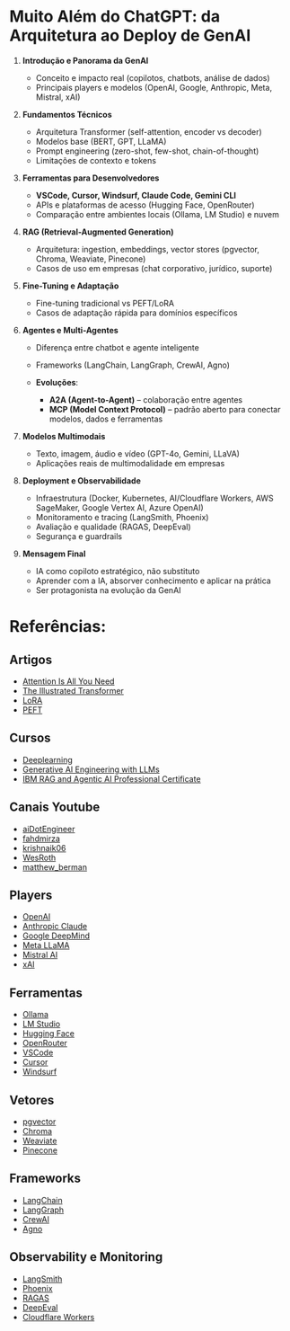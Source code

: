 # Muito Além do ChatGPT: da Arquitetura ao Deploy de GenAI

1. **Introdução e Panorama da GenAI**

   * Conceito e impacto real (copilotos, chatbots, análise de dados)
   * Principais players e modelos (OpenAI, Google, Anthropic, Meta, Mistral, xAI)

2. **Fundamentos Técnicos**

   * Arquitetura Transformer (self-attention, encoder vs decoder)
   * Modelos base (BERT, GPT, LLaMA)
   * Prompt engineering (zero-shot, few-shot, chain-of-thought)
   * Limitações de contexto e tokens

3. **Ferramentas para Desenvolvedores**

   * **VSCode, Cursor, Windsurf, Claude Code, Gemini CLI**
   * APIs e plataformas de acesso (Hugging Face, OpenRouter)
   * Comparação entre ambientes locais (Ollama, LM Studio) e nuvem

4. **RAG (Retrieval-Augmented Generation)**

   * Arquitetura: ingestion, embeddings, vector stores (pgvector, Chroma, Weaviate, Pinecone)
   * Casos de uso em empresas (chat corporativo, jurídico, suporte)
5. **Fine-Tuning e Adaptação**

   * Fine-tuning tradicional vs PEFT/LoRA
   * Casos de adaptação rápida para domínios específicos

6. **Agentes e Multi-Agentes**

   * Diferença entre chatbot e agente inteligente
   * Frameworks (LangChain, LangGraph, CrewAI, Agno)
   * **Evoluções**:

     * **A2A (Agent-to-Agent)** – colaboração entre agentes
     * **MCP (Model Context Protocol)** – padrão aberto para conectar modelos, dados e ferramentas

7. **Modelos Multimodais**

   * Texto, imagem, áudio e vídeo (GPT-4o, Gemini, LLaVA)
   * Aplicações reais de multimodalidade em empresas

8. **Deployment e Observabilidade**

   * Infraestrutura (Docker, Kubernetes, AI/Cloudflare Workers, AWS SageMaker, Google Vertex AI, Azure OpenAI)
   * Monitoramento e tracing (LangSmith, Phoenix)
   * Avaliação e qualidade (RAGAS, DeepEval)
   * Segurança e guardrails

9. **Mensagem Final**

   * IA como copiloto estratégico, não substituto
   * Aprender com a IA, absorver conhecimento e aplicar na prática
   * Ser protagonista na evolução da GenAI

# **Referências:**

## Artigos

* [Attention Is All You Need](https://arxiv.org/abs/1706.03762)
* [The Illustrated Transformer](https://jalammar.github.io/illustrated-transformer/)
* [LoRA](https://arxiv.org/abs/2106.09685)
* [PEFT](https://huggingface.co/docs/peft/index)

## Cursos

* [Deeplearning](https://www.deeplearning.ai/)
* [Generative AI Engineering with LLMs](https://www.coursera.org/specializations/generative-ai-engineering-with-llms?utm_source=mobile&utm_medium=certificate&utm_content=cert_image&utm_campaign=pdf_header_button)
* [IBM RAG and Agentic AI Professional Certificate](https://www.coursera.org/professional-certificates/ibm-rag-and-agentic-ai)

## Canais Youtube

* [aiDotEngineer](https://www.youtube.com/@aiDotEngineer)
* [fahdmirza](https://www.youtube.com/@fahdmirza)
* [krishnaik06](https://www.youtube.com/@krishnaik06)
* [WesRoth](https://www.youtube.com/@WesRoth)
* [matthew_berman](https://www.youtube.com/@matthew_berman)

## Players

* [OpenAI](https://openai.com/)
* [Anthropic Claude](https://www.anthropic.com/)
* [Google DeepMind](https://deepmind.google/)
* [Meta LLaMA](https://ai.meta.com/llama/)
* [Mistral AI](https://mistral.ai/)
* [xAI](https://x.ai/)

## Ferramentas

* [Ollama](https://ollama.ai/)
* [LM Studio](https://lmstudio.ai/)
* [Hugging Face](https://huggingface.co/)
* [OpenRouter](https://openrouter.ai/)
* [VSCode](https://code.visualstudio.com/)
* [Cursor](https://www.cursor.so/)
* [Windsurf](https://windsurf.dev/)

## Vetores

* [pgvector](https://github.com/pgvector/pgvector)
* [Chroma](https://www.trychroma.com/)
* [Weaviate](https://weaviate.io/)
* [Pinecone](https://www.pinecone.io/)

## Frameworks

* [LangChain](https://python.langchain.com/)
* [LangGraph](https://langchain-ai.github.io/langgraph/)
* [CrewAI](https://www.crewai.io/)
* [Agno](https://docs.agno.com/introduction)

## Observability e Monitoring

* [LangSmith](https://docs.smith.langchain.com/)
* [Phoenix](https://docs.arize.com/phoenix/)
* [RAGAS](https://docs.ragas.io/en/latest/)
* [DeepEval](https://github.com/confident-ai/deepeval)
* [Cloudflare Workers](https://workers.cloudflare.com/)
